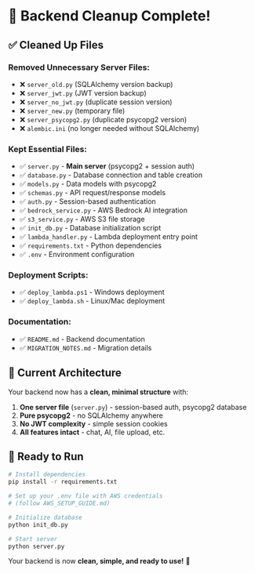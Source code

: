 # 🧹 Backend Cleanup Complete!

## ✅ Cleaned Up Files

### **Removed Unnecessary Server Files:**
- ❌ `server_old.py` (SQLAlchemy version backup)
- ❌ `server_jwt.py` (JWT version backup)  
- ❌ `server_no_jwt.py` (duplicate session version)
- ❌ `server_new.py` (temporary file)
- ❌ `server_psycopg2.py` (duplicate psycopg2 version)
- ❌ `alembic.ini` (no longer needed without SQLAlchemy)

### **Kept Essential Files:**
- ✅ `server.py` - **Main server** (psycopg2 + session auth)
- ✅ `database.py` - Database connection and table creation
- ✅ `models.py` - Data models with psycopg2
- ✅ `schemas.py` - API request/response models
- ✅ `auth.py` - Session-based authentication
- ✅ `bedrock_service.py` - AWS Bedrock AI integration
- ✅ `s3_service.py` - AWS S3 file storage
- ✅ `init_db.py` - Database initialization script
- ✅ `lambda_handler.py` - Lambda deployment entry point
- ✅ `requirements.txt` - Python dependencies
- ✅ `.env` - Environment configuration

### **Deployment Scripts:**
- ✅ `deploy_lambda.ps1` - Windows deployment
- ✅ `deploy_lambda.sh` - Linux/Mac deployment

### **Documentation:**
- ✅ `README.md` - Backend documentation
- ✅ `MIGRATION_NOTES.md` - Migration details

## 🎯 **Current Architecture**

Your backend now has a **clean, minimal structure** with:

1. **One server file** (`server.py`) - session-based auth, psycopg2 database
2. **Pure psycopg2** - no SQLAlchemy anywhere
3. **No JWT complexity** - simple session cookies
4. **All features intact** - chat, AI, file upload, etc.

## 🚀 **Ready to Run**

```bash
# Install dependencies
pip install -r requirements.txt

# Set up your .env file with AWS credentials
# (follow AWS_SETUP_GUIDE.md)

# Initialize database  
python init_db.py

# Start server
python server.py
```

Your backend is now **clean, simple, and ready to use!** 🎉
